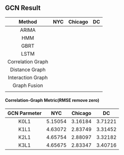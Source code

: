 ## GCN Result


| Method | NYC | Chicago | DC |
| :-: | :-: | :-: | :-: |
|ARIMA||||
|HMM||||
|GBRT||||
|LSTM||||
|Correlation Graph||||
|Distance Graph||||
|Interaction Graph||||
|Graph Fusion||||
|||||



#### Correlation-Graph Metric(RMSE remove zero)

| GCN Parmeter |   NYC   | Chicago |   DC    |
| :----------: | :-----: | :-----: | :-----: |
|     K0L1     | 5.15054 | 3.16184 | 3.71221 |
|     K1L1     | 4.63072 | 2.83749 | 3.31452 |
|     K2L1     | 4.65754 | 2.88097 | 3.32182 |
|     K3L1     | 4.65675 | 2.83347 | 3.40716 |

